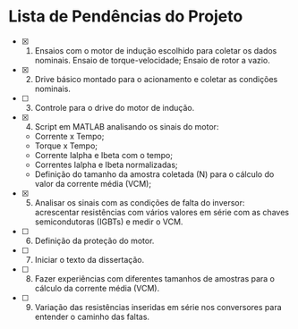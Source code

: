 # Lista de Pendências do Projeto

- [x] 1. Ensaios com o motor de indução escolhido para coletar os dados nominais. Ensaio de torque-velocidade; Ensaio de rotor a vazio. 
- [x] 2. Drive básico montado para o acionamento e coletar as condições nominais. 
- [ ] 3. Controle para o drive do motor de indução. 
- [x] 4. Script em MATLAB analisando os sinais do motor: 
    - Corrente x Tempo;
    - Torque x Tempo;
    - Corrente Ialpha e Ibeta com o tempo;
    - Correntes Ialpha e Ibeta normalizadas;
    - Definição do tamanho da amostra coletada (N) para o cálculo do valor da corrente média (VCM);
- [x] 5. Analisar os sinais com as condições de falta do inversor: acrescentar resistências com vários valores em série com as chaves semicondutoras (IGBTs) e medir o VCM.
- [ ] 6. Definição da proteção do motor.
- [ ] 7. Iniciar o texto da dissertação.
- [ ] 8. Fazer experiências com diferentes tamanhos de amostras para o cálculo da corrente média (VCM).
- [ ] 9. Variação das resistências inseridas em série nos conversores para entender o caminho das faltas.
